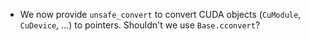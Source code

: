 * We now provide `unsafe_convert` to convert CUDA objects (`CuModule`, `CuDevice`, ...) to pointers.
  Shouldn't we use `Base.cconvert`?

